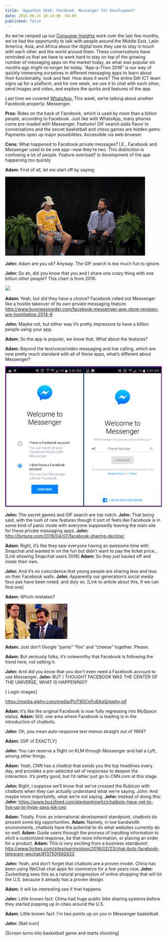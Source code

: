 ```yaml
---
title: 'Appathon 2016: Facebook  Messenger for Development'
date: 2016-08-24 10:14:00 -04:00
published: false
---
```


As we’ve ramped up our [Consumer Insights](http://dai-global-digital.com/tags/?tag=consumer-insights) work over the last few months, we’ve had the opportunity to talk with people around the Middle East, Latin America, Asia, and Africa about the digital tools they use to stay in touch with each other and the world around them. These conversations have reminded us that we have to work hard to stay on top of the growing number of messaging apps on the market today, as what was popular six months ago might no longer be today. “App-a-Thon 2016” is our way of quickly immersing ourselves in different messaging apps to learn about their functionality, look and feel. How does it work? The entire DAI ICT team signs up for a platform, and for one week, we use it to chat with each other, send images and video, and explore the quirks and features of the app. 

<!-- more -->

Last time we covered [WhatsApp.](http://dai-global-digital.com/whatsapp-appathon-2016.html) This week, we’re talking about another Facebook property: Messenger.

**Pros:** Rides on the back of Facebook, which is used by more than a billion people, according to Facebook. Just like with WhatsApp, many phones come pre-loaded with Messenger. Features! GIF search adds flavor to conversations and the secret basketball and chess games are hidden gems. Payments open up major possibilities. Accessible via web browser.

**Cons:** What happened to Facebook private messages? I.E., Facebook and Messenger used to be one app--now they’re two. This distinction is confusing a lot of people. Feature overload? Is development of the app happening too quickly

**Adam:** First of all, let me start off by saying:

![twoferns.gif](/uploads/twoferns.gif)

**John:** Adam are you ok? Anyway. The GIF search is too much fun to ignore. 

**John:** So ah, did you know that you and I share one crazy thing with one billion other people? This chart is from 2016:

<div class="atlas-chart" data-id="S1pISLTD" data-width="640" data-height="449"><img src="https://www.theatlas.com/i/atlas_S1pISLTD.png" style="max-width: 100%;"></div><script src="https://www.theatlas.com/javascripts/atlas.js"></script>

**Adam:** Yeah, but did they have a choice? Facebook rolled out Messenger like a hostile takeover of its own private messaging feature. http://www.businessinsider.com/facebook-messenger-app-store-reviews-are-humiliating-2014-8 

**John:** Maybe not, but either way it’s pretty impressive to have a billion people using your app.

**Adam:** So the app is popular, we know that. What about the features?
 
**Adam:** Beyond the text/voice/video messaging and live calling, which are now pretty much standard with all of these apps, what’s different about Messenger?

![messenger](/uploads/messenger%20(2).png)

**John:** The secret games and GIF search are top notch. 
**John:** That being said, with the rush of new features though it sort of feels like Facebook is in some kind of panic mode with everyone supposedly leaving the main site for these private messaging apps. 
**John:** http://fortune.com/2016/04/07/facebook-sharing-decline/

**Adam:** Right, it’s like they saw everyone having an awesome time with Snapchat and wanted in on the fun but didn’t want to pay the ticket price… [Link showing Snapchat users 2016]
**Adam:** So they just hauled off and *made* their own.

**John:** And it’s no coincidence that young people are sharing less and less on their Facebook walls. 
**John:** Apparently our generation’s social media faux pas have been noted, and duly so. [Link to article about this, if we can find one] 

**Adam:** Which mistakes?
 
![200w_d.gif](/uploads/200w_d.gif)

**Adam:** Just don’t Google “pants” “fire” and “cheese” together. Please. 

**Adam:** But seriously folks, it’s noteworthy that Facebook is following the trend here, not setting it. 

**John:** And did you know that you don’t even need a Facebook account to use Messenger. 
**John:** BUT I THOUGHT FACEBOOK WAS THE CENTER OF THE UNIVERSE, WHAT IS HAPPENING!? 

[ Login images] 

https://media.giphy.com/media/PUT90CnYu6AqQ/giphy.gif

**Adam:** It’s like the original Facebook is now fully regressing into MySpace status.
**Adam:** Still, one area where Facebook is leading is in the introduction of chatbots. 

**John:** Oh, you mean auto-response text menus straight out of 1994?

**Adam:** [GIF of EXACTLY]

**John:** You can reserve a flight on KLM through Messenger and hail a Lyft, among other things. 


**Adam:** Yeah, CNN has a chatbot that sends you the top headlines every day, and provides a pre-selected set of responses to deepen the interaction. It’s pretty good, but I’d rather just go to CNN.com at this stage. 

**John:** Right, I suppose we’ll know that we’ve crossed the Rubicon with chatbots when they can actually understand what we’re saying. 
John: And maybe more importantly, what we’re not saying. 
**John:** Instead of doing this: 
**John:** https://www.buzzfeed.com/alexkantrowitz/chatbots-have-yet-to-live-up-to-hype-says-kik-ceo 

**Adam:** Totally. From an international development standpoint, chatbots do present some big opportunities. 
**Adam:** Namely, in low bandwidth environments, chatbots have the potential to do what websites currently do so well: 
**Adam:** Guide users through the process of inputting information to elicit a customized response, be that more information, or placing an order for a product. 
**Adam:** This is very exciting from a business standpoint: http://www.forbes.com/sites/parmyolson/2016/02/23/chat-bots-facebook-telegram-wechat/#13750f492633 

**John:** Yeah, and don’t forget that chatbots are a proven model. China has been using WeChat chat apps for commerce for a few years now. 
**John:** Zuckerberg sees this as a natural progression of online shopping that will hit the U.S. because it already has a proven design. 

**Adam:** It will be interesting see if that happens. 

**John:** Little known fact: China had huge public bike sharing systems before they started popping up in cities around the U.S.  

**Adam:** Little known fact: I’m two points up on you in Messenger basketball.

**John:**  [Ball icon] 

[Screen turns into basketball game and starts shooting]
